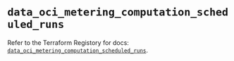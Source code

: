 # `data_oci_metering_computation_scheduled_runs`

Refer to the Terraform Registory for docs: [`data_oci_metering_computation_scheduled_runs`](https://registry.terraform.io/providers/oracle/oci/6.18.0/docs/data-sources/metering_computation_scheduled_runs).
